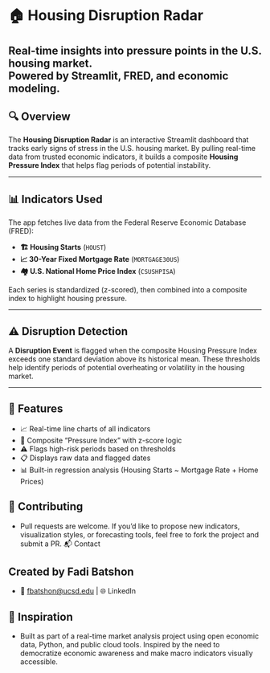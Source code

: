 # 🏠 Housing Disruption Radar

**Real-time insights into pressure points in the U.S. housing market.**  
Powered by Streamlit, FRED, and economic modeling.
---

## 🔍 Overview

The **Housing Disruption Radar** is an interactive Streamlit dashboard that tracks early signs of stress in the U.S. housing market. By pulling real-time data from trusted economic indicators, it builds a composite **Housing Pressure Index** that helps flag periods of potential instability.

---

## 📊 Indicators Used

The app fetches live data from the Federal Reserve Economic Database (FRED):

- **🏗 Housing Starts** (`HOUST`)  
- **📈 30-Year Fixed Mortgage Rate** (`MORTGAGE30US`)  
- **🏘 U.S. National Home Price Index** (`CSUSHPISA`)

Each series is standardized (z-scored), then combined into a composite index to highlight housing pressure.

---

## ⚠️ Disruption Detection

A **Disruption Event** is flagged when the composite Housing Pressure Index exceeds one standard deviation above its historical mean. These thresholds help identify periods of potential overheating or volatility in the housing market.

---

## 🚀 Features

- 📈 Real-time line charts of all indicators  
- 🧮 Composite “Pressure Index” with z-score logic  
- ⚠️ Flags high-risk periods based on thresholds  
- 📋 Displays raw data and flagged dates  
- 📊 Built-in regression analysis (Housing Starts ~ Mortgage Rate + Home Prices)

## 🤝 Contributing
- Pull requests are welcome. If you’d like to propose new indicators, visualization styles, or forecasting tools, feel free to fork the project and submit a PR.
📬 Contact

## Created by Fadi Batshon
- 📧 fbatshon@ucsd.edu | 🌐 LinkedIn

## 🧠 Inspiration
- Built as part of a real-time market analysis project using open economic data, Python, and public cloud tools. Inspired by the need to democratize economic awareness and make macro indicators visually accessible.